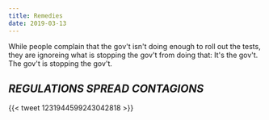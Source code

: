 ```yaml
---
title: Remedies
date: 2019-03-13
---
```


While people complain that the gov't isn't doing enough to roll out the tests, they are ignoreing what is stopping the gov't from doing that: It's the gov't. The gov't is stopping the gov't.

## _REGULATIONS SPREAD CONTAGIONS_

{{< tweet 1231944599243042818 >}}
